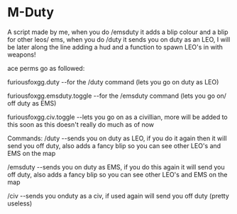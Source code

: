 # M-Duty
A script made by me, when you do /emsduty it adds a blip colour and a blip for other leos/ ems, when you do /duty it sends you on duty as an LEO, I will be later along the line adding a hud and a function to spawn LEO's in with weapons!

ace perms go as followed: 

furiousfoxgg.duty --for the /duty command (lets you go on duty as LEO)

furiousfoxgg.emsduty.toggle --for the /emsduty command (lets you go on/ off duty as EMS)

furiousfoxgg.civ.toggle --lets you go on as a civillian, more will be added to this soon as this doesn't really do much as of now

Commands:
/duty --sends you on duty as LEO, if you do it again then it will send you off duty, also adds a fancy blip so you can see other LEO's and EMS on the map

/emsduty --sends you on duty as EMS, if you do this again it will send you off duty, also adds a fancy blip so you can see other LEO's and EMS on the map

/civ --sends you onduty as a civ, if used again will send  you off duty (pretty useless)
